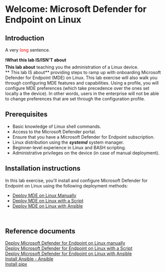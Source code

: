 # Welcome: Microsoft Defender for Endpoint on Linux

## Introduction
A very <span style='color: red;'>long</span> sentence.

:exclamation:**What this lab IS/ISN'T about**<br>
**This lab <IS NOT> about** teaching you the administration of a Linux device.<br>
** This lab IS about** providing steps to ramp up with onboarding Microsoft Defender for Endpoint (MDE) on Linux. 
This lab exercise will also walk you through configuring MDE features and capabilities. Using a profile, you will configure MDE preferences (which take precedence over the ones set locally a the device). In other words, users in the enterprise will not be able to change preferences that are set through the configuration profile.

## Prerequisites
- Basic knowledge of Linux shell commands. 
- Access to the Microsoft Defender portal.
- Ensure that you have a Microsoft Defender for Endpoint subscription.
- Linux distribution using the **_systemd_** system manager.
- Beginner-level experience in Linux and BASH scripting.
- Administrative privileges on the device (in case of manual deployment).

## Installation instructions
In this lab exercise, you'll install and configure Microsoft Defender for Endpoint on Linux using the following deployment methods:
- [Deploy MDE on Linux Manually](./ManualOnboarding/README.md)
- [Deploy MDE on Linux with a Script](./ScriptOnboarding/README.md)
- [Deploy MDE on Linux with Ansible](./AnsibleOnboarding/README.md)

<br>

## Reference documents
[Deploy Microsoft Defender for Endpoint on Linux manually](https://learn.microsoft.com/en-us/microsoft-365/security/defender-endpoint/linux-install-manually?view=o365-worldwide)<br>
[Deploy Microsoft Defender for Endpoint on Linux with a Script](https://learn.microsoft.com/en-us/microsoft-365/security/defender-endpoint/linux-install-manually?view=o365-worldwide#installer-script)<br>
[Deploy Microsoft Defender for Endpoint on Linux with Ansible](https://learn.microsoft.com/en-us/microsoft-365/security/defender-endpoint/linux-install-with-ansible?view=o365-worldwide)<br>
[Install Ansible - Ansible](https://docs.ansible.com/ansible/latest/installation_guide/intro_installation.html)<br>
[Install pipx](https://pipx.pypa.io/stable/)
